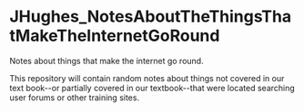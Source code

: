 # JHughes_NotesAboutTheThingsThatMakeTheInternetGoRound
Notes about things that make the internet go round.

This repository will contain random notes about things not covered in our text book--or partially covered in our textbook--that were located searching user forums or other training sites.
